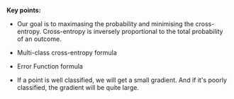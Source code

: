 
**Key points:**

- Our goal is to maximasing the probability and minimising the cross-entropy. Cross-entropy is inversely proportional to the total probability of an outcome.
- Multi-class cross-entropy formula
- Error Function formula

- If a point is well classified, we will get a small gradient. And if it's poorly classified, the gradient will be quite large.
